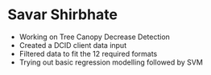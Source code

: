# Savar Shirbhate 

- Working on Tree Canopy Decrease Detection
- Created a DCID client data input
- Filtered data to fit the 12 required formats
-  Trying out basic regression modelling followed by SVM